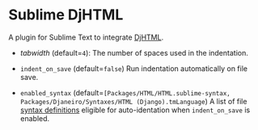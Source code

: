 # Sublime DjHTML

A plugin for Sublime Text to integrate [DjHTML](https://github.com/rtts/djhtml).

- *tabwidth* (default=`4`):
    The number of spaces used in the indentation.

- `indent_on_save` (default=`false`)
    Run indentation automatically on file save.

- `enabled_syntax` (default=`[Packages/HTML/HTML.sublime-syntax, Packages/Djaneiro/Syntaxes/HTML (Django).tmLanguage`)
    A list of file [syntax definitions](https://www.sublimetext.com/docs/syntax.html) eligible for auto-identation when `indent_on_save` is enabled.
